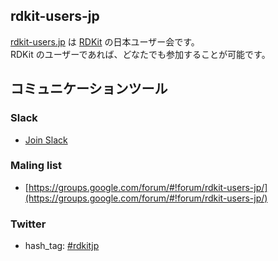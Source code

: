 ## rdkit-users-jp
[rdkit-users.jp](http://rdkit-users.jp) は [RDKit](http://www.rdkit.org/) の日本ユーザー会です。  
RDKit のユーザーであれば、どなたでも参加することが可能です。

## コミュニケーションツール

### Slack
- [Join Slack](https://join.slack.com/t/rdkit-users-jp/shared_invite/enQtMjg3ODU1Mzk3OTg3LTJhNmQ1ODM3NDIzNTQyZGI5MzliZDg0MjA1ZGZlNGMyNTA0NThiZDcxMTQ1MjNhMzEwYzI3MDA3OTUzOGU2MzY)
### Maling list
- [https://groups.google.com/forum/#!forum/rdkit-users-jp/](https://groups.google.com/forum/#!forum/rdkit-users-jp/)

### Twitter
- hash_tag: [#rdkitjp](https://twitter.com/search?f=tweets&q=%23rdkitjp)
